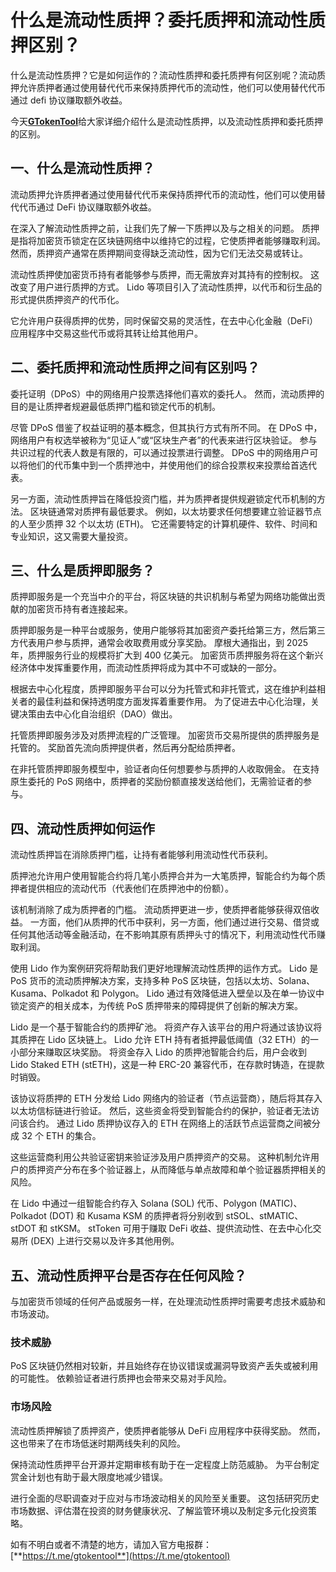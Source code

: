 # 什么是流动性质押？委托质押和流动性质押区别？

什么是流动性质押？它是如何运作的？流动性质押和委托质押有何区别呢？流动质押允许质押者通过使用替代代币来保持质押代币的流动性，他们可以使用替代代币通过 defi 协议赚取额外收益。

今天[**GTokenTool**](https://www.gtokentool.com)给大家详细介绍什么是流动性质押，以及流动性质押和委托质押的区别。

## 一、什么是流动性质押？

流动质押允许质押者通过使用替代代币来保持质押代币的流动性，他们可以使用替代代币通过 DeFi 协议赚取额外收益。

在深入了解流动性质押之前，让我们先了解一下质押以及与之相关的问题。 质押是指将加密货币锁定在区块链网络中以维持它的过程，它使质押者能够赚取利润。 然而，质押资产通常在质押期间变得缺乏流动性，因为它们无法交易或转让。

流动性质押使加密货币持有者能够参与质押，而无需放弃对其持有的控制权。 这改变了用户进行质押的方式。 Lido 等项目引入了流动性质押，以代币和衍生品的形式提供质押资产的代币化。

它允许用户获得质押的优势，同时保留交易的灵活性，在去中心化金融（DeFi）应用程序中交易这些代币或将其转让给其他用户。

## 二、委托质押和流动性质押之间有区别吗？

委托证明（DPoS）中的网络用户投票选择他们喜欢的委托人。 然而，流动质押的目的是让质押者规避最低质押门槛和锁定代币的机制。

尽管 DPoS 借鉴了权益证明的基本概念，但其执行方式有所不同。 在 DPoS 中，网络用户有权选举被称为“见证人”或“区块生产者”的代表来进行区块验证。 参与共识过程的代表人数是有限的，可以通过投票进行调整。 DPoS 中的网络用户可以将他们的代币集中到一个质押池中，并使用他们的综合投票权来投票给首选代表。

另一方面，流动性质押旨在降低投资门槛，并为质押者提供规避锁定代币机制的方法。 区块链通常对质押有最低要求。 例如，以太坊要求任何想要建立验证器节点的人至少质押 32 个以太坊 (ETH)。 它还需要特定的计算机硬件、软件、时间和专业知识，这又需要大量投资。

## 三、什么是质押即服务？

质押即服务是一个充当中介的平台，将区块链的共识机制与希望为网络功能做出贡献的加密货币持有者连接起来。

质押即服务是一种平台或服务，使用户能够将其加密资产委托给第三方，然后第三方代表用户参与质押，通常会收取费用或分享奖励。 摩根大通指出，到 2025 年，质押服务行业的规模将扩大到 400 亿美元。 加密货币质押服务将在这个新兴经济体中发挥重要作用，而流动性质押将成为其中不可或缺的一部分。

根据去中心化程度，质押即服务平台可以分为托管式和非托管式，这在维护利益相关者的最佳利益和保持透明度方面发挥着重要作用。 为了促进去中心化治理，关键决策由去中心化自治组织（DAO）做出。

托管质押即服务涉及对质押流程的广泛管理。 加密货币交易所提供的质押服务是托管的。 奖励首先流向质押提供者，然后再分配给质押者。

在非托管质押即服务模型中，验证者向任何想要参与质押的人收取佣金。 在支持原生委托的 PoS 网络中，质押者的奖励份额直接发送给他们，无需验证者的参与。

## 四、流动性质押如何运作

流动性质押旨在消除质押门槛，让持有者能够利用流动性代币获利。

质押池允许用户使用智能合约将几笔小质押合并为一大笔质押，智能合约为每个质押者提供相应的流动代币（代表他们在质押池中的份额）。

该机制消除了成为质押者的门槛。 流动质押更进一步，使质押者能够获得双倍收益。 一方面，他们从质押的代币中获利，另一方面，他们通过进行交易、借贷或任何其他活动等金融活动，在不影响其原有质押头寸的情况下，利用流动性代币赚取利润。

使用 Lido 作为案例研究将帮助我们更好地理解流动性质押的运作方式。 Lido 是 PoS 货币的流动质押解决方案，支持多种 PoS 区块链，包括以太坊、Solana、Kusama、Polkadot 和 Polygon。 Lido 通过有效降低进入壁垒以及在单一协议中锁定资产的相关成本，为传统 PoS 质押带来的障碍提供了创新的解决方案。

Lido 是一个基于智能合约的质押矿池。 将资产存入该平台的用户将通过该协议将其质押在 Lido 区块链上。 Lido 允许 ETH 持有者抵押最低阈值（32 ETH）的一小部分来赚取区块奖励。 将资金存入 Lido 的质押池智能合约后，用户会收到 Lido Staked ETH (stETH)，这是一种 ERC-20 兼容代币，在存款时铸造，在提款时销毁。

该协议将质押的 ETH 分发给 Lido 网络内的验证者（节点运营商），随后将其存入以太坊信标链进行验证。 然后，这些资金将受到智能合约的保护，验证者无法访问该合约。 通过 Lido 质押协议存入的 ETH 在网络上的活跃节点运营商之间被分成 32 个 ETH 的集合。

这些运营商利用公共验证密钥来验证涉及用户质押资产的交易。 这种机制允许用户的质押资产分布在多个验证器上，从而降低与单点故障和单个验证器质押相关的风险。

在 Lido 中通过一组智能合约存入 Solana (SOL) 代币、Polygon (MATIC)、Polkadot (DOT) 和 Kusama KSM 的质押者将分别收到 stSOL、stMATIC、stDOT 和 stKSM。 stToken 可用于赚取 DeFi 收益、提供流动性、在去中心化交易所 (DEX) 上进行交易以及许多其他用例。

## 五、流动性质押平台是否存在任何风险？

与加密货币领域的任何产品或服务一样，在处理流动性质押时需要考虑技术威胁和市场波动。

### 技术威胁

PoS 区块链仍然相对较新，并且始终存在协议错误或漏洞导致资产丢失或被利用的可能性。 依赖验证者进行质押也会带来交易对手风险。

### 市场风险

流动性质押解锁了质押资产，使质押者能够从 DeFi 应用程序中获得奖励。 然而，这也带来了在市场低迷时期两线失利的风险。

保持流动性质押平台开源并定期审核有助于在一定程度上防范威胁。 为平台制定赏金计划也有助于最大限度地减少错误。

进行全面的尽职调查对于应对与市场波动相关的风险至关重要。 这包括研究历史市场数据、评估潜在投资的财务健康状况、了解监管环境以及制定多元化投资策略。

如有不明白或者不清楚的地方，请加入官方电报群：[**https://t.me/gtokentool**](https://t.me/gtokentool)
